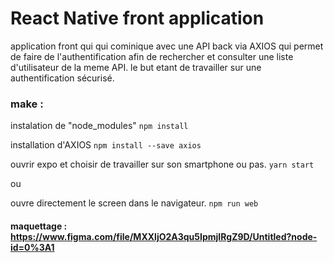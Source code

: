 # React Native front application

application front qui qui cominique avec une API back via AXIOS qui permet de faire de l'authentification afin de rechercher et consulter une liste d'utilisateur de la meme API.
le but etant de travailler sur une authentification sécurisé.

### make :
instalation de "node_modules"
`npm install` 

installation d'AXIOS
`npm install --save axios`

ouvrir expo et choisir de travailler sur son smartphone ou pas.
`yarn start` 

ou

ouvre directement le screen dans le navigateur.
`npm run web` 



#### maquettage : https://www.figma.com/file/MXXljO2A3qu5IpmjIRgZ9D/Untitled?node-id=0%3A1


